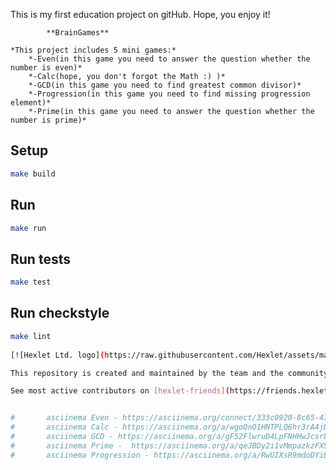 This is my first education project on gitHub. Hope, you enjoy it!

			**BrainGames**
	
	*This project includes 5 mini games:* 
		*-Even(in this game you need to answer the question whether the number is even)*
		*-Calc(hope, you don't forgot the Math :) )*
		*-GСD(in this game you need to find greatest common divisor)*
		*-Progression(in this game you need to find missing progression element)*
		*-Prime(in this game you need to answer the question whether the number is prime)*
## Setup

```bash
make build
```

## Run

```bash
make run
```

## Run tests

```bash
make test
```

## Run checkstyle

```bash
make lint
   
[![Hexlet Ltd. logo](https://raw.githubusercontent.com/Hexlet/assets/master/images/hexlet_logo128.png)](https://hexlet.io/?utm_source=github&utm_medium=link&utm_campaign=java-package)

This repository is created and maintained by the team and the community of Hexlet, an educational project. [Read more about Hexlet](https://hexlet.io/?utm_source=github&utm_medium=link&utm_campaign=java-package).

See most active contributors on [hexlet-friends](https://friends.hexlet.io/).


#       asciinema Even - https://asciinema.org/connect/333c0920-8c65-4799-b79e-0ac8782264a9
#       asciinema Calc - https://asciinema.org/a/wgoQnO1HNTPLQ6hr3rA4jBVSm
#       asciinema GCD - https://asciinema.org/a/gF52FlwruD4LpFNHHwJcsrLs8
#       asciinema Prime -  https://asciinema.org/a/qeJBDy2i1vMmpazkzFXSdgFTq
#       asciinema Progression - https://asciinema.org/a/RwUIXsR9mdoDYiBSEnpdMCJPX

